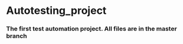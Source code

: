 # Autotesting_project

<h3> The first test automation project. All files are in the master branch </h3>
